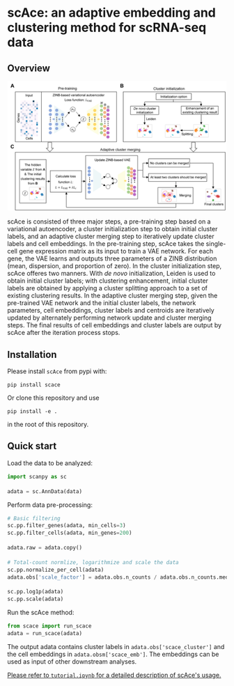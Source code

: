 # scAce: an adaptive embedding and clustering method for scRNA-seq data

## Overview

![Overview](./Overview.png)

scAce is consisted of three major steps, a pre-training step based on a variational autoencoder, a cluster initialization step to obtain initial cluster labels, and an adaptive cluster merging step to iteratively
update cluster labels and cell embeddings. In the pre-training step, scAce takes the single-cell gene expression matrix as its input to train a VAE network. For each gene, the VAE learns and outputs three parameters of a ZINB distribution (mean, dispersion, and proportion of zero). In the cluster initialization step, scAce offeres two manners. With *de novo* initialization, Leiden is used to obtain initial cluster labels; with clustering enhancement, initial cluster labels are obtained by applying a cluster splitting approach to a set of existing clustering results. In the adaptive cluster merging step,  given the pre-trained VAE network and the initial cluster labels, the network parameters, cell embeddings, cluster labels and centroids are iteratively updated by alternately performing network update and cluster merging steps. The final results of cell embeddings and cluster labels are output by scAce after the iteration process stops.

## Installation

Please install `scAce` from pypi with:

```shell
pip install scace
```
Or clone this repository and use

```shell
pip install -e .
```
in the root of this repository.
## Quick start

Load the data to be analyzed:

```python
import scanpy as sc

adata = sc.AnnData(data)
```

Perform data pre-processing:

```python
# Basic filtering
sc.pp.filter_genes(adata, min_cells=3)
sc.pp.filter_cells(adata, min_genes=200)

adata.raw = adata.copy()

# Total-count normlize, logarithmize and scale the data  
sc.pp.normalize_per_cell(adata)
adata.obs['scale_factor'] = adata.obs.n_counts / adata.obs.n_counts.median()

sc.pp.log1p(adata)
sc.pp.scale(adata)
```

Run the scAce method:

```python
from scace import run_scace
adata = run_scace(adata)
```

The output adata contains cluster labels in `adata.obs['scace_cluster']` and the cell embeddings in `adata.obsm['scace_emb']`. The embeddings can be used as input of other downstream analyses.

<ins>Please refer to `tutorial.ipynb` for a detailed description of scAce's usage.<ins>

